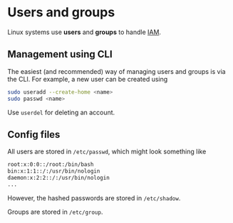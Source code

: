 # Users and groups

Linux systems use **users** and **groups** to handle [IAM](../security/iam).

## Management using CLI

The easiest (and recommended) way of managing users and groups is via the CLI.
For example, a new user can be created using

```sh
sudo useradd --create-home <name>
sudo passwd <name>
```

Use `userdel` for deleting an account.

## Config files

All users are stored in `/etc/passwd`, which might look something like

```sh
root:x:0:0::/root:/bin/bash
bin:x:1:1::/:/usr/bin/nologin
daemon:x:2:2::/:/usr/bin/nologin
...
```

However, the hashed passwords are stored in `/etc/shadow`.

Groups are stored in `/etc/group`.
